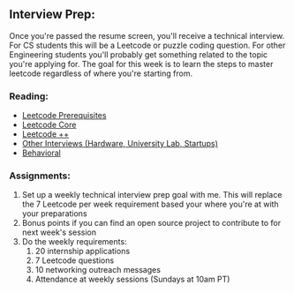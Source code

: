 ## Interview Prep:

Once you're passed the resume screen, you'll receive a technical interview. For CS students this will be a Leetcode or puzzle coding question. For other Engineering students you'll probably get something related to the topic you're applying for. The goal for this week is to learn the steps to master leetcode regardless of where you're starting from.

### Reading:
- [Leetcode Prerequisites](preleetcode.md)
- [Leetcode Core](leetcode.md)
- [Leetcode ++](leetcode++.md)
- [Other Interviews (Hardware, University Lab, Startups)](other_interviews.md)
- [Behavioral](behavioral.md)

### Assignments:
1. Set up a weekly technical interview prep goal with me. This will replace the 7 Leetcode per week requirement based your where you're at with your preparations
2. Bonus points if you can find an open source project to contribute to for next week's session
3. Do the weekly requirements:
   1. 20 internship applications
   2. 7 Leetcode questions
   3. 10 networking outreach messages
   4. Attendance at weekly sessions (Sundays at 10am PT)






